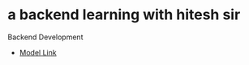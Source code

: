 # a backend learning with hitesh sir

 Backend Development

 - [Model Link](https://app.eraser.io/workspace/YtPqZ1VogxGy1jzIDkzj)
